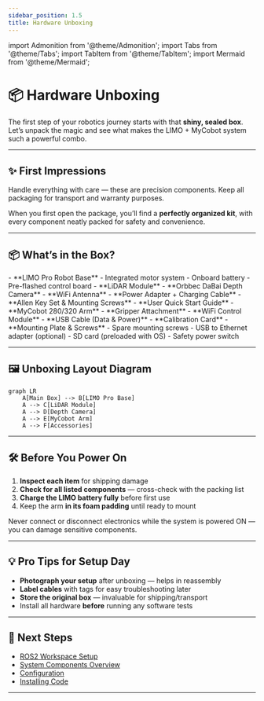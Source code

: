 ```yaml
---
sidebar_position: 1.5
title: Hardware Unboxing
---
```


import Admonition from '@theme/Admonition';
import Tabs from '@theme/Tabs';
import TabItem from '@theme/TabItem';
import Mermaid from '@theme/Mermaid';

# 📦 Hardware Unboxing

The first step of your robotics journey starts with that **shiny, sealed box**.  
Let’s unpack the magic and see what makes the LIMO + MyCobot system such a powerful combo.

---

## ✨ First Impressions

<Admonition type="info" title="Pro Tip">
  Handle everything with care — these are precision components. Keep all packaging for transport and warranty purposes.
</Admonition>

When you first open the package, you’ll find a **perfectly organized kit**, with every component neatly packed for safety and convenience.

---

## 📦 What’s in the Box?

<Tabs>
  <TabItem value="LIMO Pro Kit" label="LIMO Pro Kit" default>
  - **LIMO Pro Robot Base**
    - Integrated motor system
    - Onboard battery
    - Pre-flashed control board
  - **LiDAR Module**
  - **Orbbec DaBai Depth Camera**
  - **WiFi Antenna**
  - **Power Adapter + Charging Cable**
  - **Allen Key Set & Mounting Screws**
  - **User Quick Start Guide**
  </TabItem>
  <TabItem value="MyCobot Arm Kit" label="MyCobot Arm Kit">
  - **MyCobot 280/320 Arm**
  - **Gripper Attachment**
  - **WiFi Control Module**
  - **USB Cable (Data & Power)**
  - **Calibration Card**
  - **Mounting Plate & Screws**
  </TabItem>
  <TabItem value="Accessories" label="Accessories">
  - Spare mounting screws
  - USB to Ethernet adapter (optional)
  - SD card (preloaded with OS)
  - Safety power switch
  </TabItem>
</Tabs>

---

## 🖼️ Unboxing Layout Diagram

```mermaid
graph LR
    A[Main Box] --> B[LIMO Pro Base]
    A --> C[LiDAR Module]
    A --> D[Depth Camera]
    A --> E[MyCobot Arm]
    A --> F[Accessories]
```

---

## 🛠️ Before You Power On

1. **Inspect each item** for shipping damage  
2. **Check for all listed components** — cross-check with the packing list  
3. **Charge the LIMO battery fully** before first use  
4. Keep the arm **in its foam padding** until ready to mount

<Admonition type="warning" title="Important">
  Never connect or disconnect electronics while the system is powered ON — you can damage sensitive components.
</Admonition>

---

## 💡 Pro Tips for Setup Day

- **Photograph your setup** after unboxing — helps in reassembly
- **Label cables** with tags for easy troubleshooting later
- **Store the original box** — invaluable for shipping/transport
- Install all hardware **before** running any software tests

---

## 🎯 Next Steps

- [ROS2 Workspace Setup](../03-environment-setup/ros2-workspace.md)
- [System Components Overview](../05-system-components/overview.md)
- [Configuration](../03-environment-setup/configuration.md)
- [Installing Code](./installing-code.md)

---
